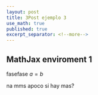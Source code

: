 ```yaml
---
layout: post
title: 3Post ejemplo 3
use_math: true
published: true
excerpt_separator: <!--more-->
---
```


## MathJax enviroment 1

fasefase $a=b$

<!--more-->

na mms apoco si hay mas?


